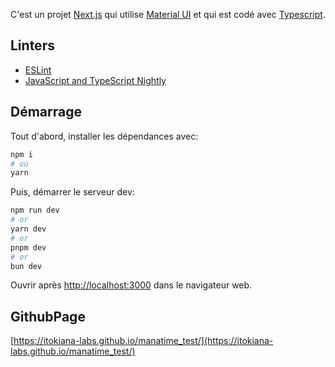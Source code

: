 C'est un projet [Next.js](https://nextjs.org/) qui utilise [Material UI](https://mui.com/) et qui est codé avec [Typescript](https://www.typescriptlang.org/).

## Linters

- [ESLint](https://github.com/Microsoft/vscode-eslint)
- [JavaScript and TypeScript Nightly](https://marketplace.visualstudio.com/items?itemName=ms-vscode.vscode-typescript-next)

## Démarrage

Tout d'abord, installer les dépendances avec:

```bash
npm i
# ou
yarn
```
Puis, démarrer le serveur dev:

```bash
npm run dev
# or
yarn dev
# or
pnpm dev
# or
bun dev
```

Ouvrir après [http://localhost:3000](http://localhost:3000) dans le navigateur web.

## GithubPage

[https://itokiana-labs.github.io/manatime_test/](https://itokiana-labs.github.io/manatime_test/)



